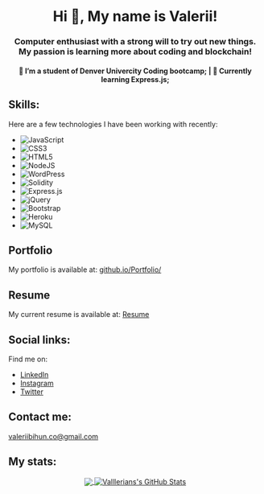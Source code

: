 <h1 align="center">Hi 👋, My name is Valerii!</h1>
<h3 align="center">Computer enthusiast with a strong will to try out new things. My passion is learning more about coding and blockchain!</h3>
<h4 align="center">
   🔭 I’m  a student of Denver Univercity Coding bootcamp;
| 🌱  Currently learning Express.js;</h4>


## Skills:

Here are a few technologies I have been working with recently:

-  ![JavaScript](https://img.shields.io/badge/javascript-%23323330.svg?style=for-the-badge&logo=javascript&logoColor=%23F7DF1E)
-  ![CSS3](https://img.shields.io/badge/css3-%231572B6.svg?style=for-the-badge&logo=css3&logoColor=white)
-  ![HTML5](https://img.shields.io/badge/html5-%23E34F26.svg?style=for-the-badge&logo=html5&logoColor=white)
-  ![NodeJS](https://img.shields.io/badge/node.js-6DA55F?style=for-the-badge&logo=node.js&logoColor=white)
-  ![WordPress](https://img.shields.io/badge/WordPress-%23117AC9.svg?style=for-the-badge&logo=WordPress&logoColor=white)
-  ![Solidity](https://img.shields.io/badge/Solidity-%23363636.svg?style=for-the-badge&logo=solidity&logoColor=white)
-  ![Express.js](https://img.shields.io/badge/express.js-%23404d59.svg?style=for-the-badge&logo=express&logoColor=%2361DAFB)
-  ![jQuery](https://img.shields.io/badge/jquery-%230769AD.svg?style=for-the-badge&logo=jquery&logoColor=white)
-  ![Bootstrap](https://img.shields.io/badge/bootstrap-%23563D7C.svg?style=for-the-badge&logo=bootstrap&logoColor=white)
-  ![Heroku](https://img.shields.io/badge/heroku-%23430098.svg?style=for-the-badge&logo=heroku&logoColor=white)
-  ![MySQL](https://img.shields.io/badge/mysql-%2300f.svg?style=for-the-badge&logo=mysql&logoColor=white)

## Portfolio

My portfolio is available at: <a href="https://valllerian.github.io/Updated-Portfolio/" target="_blank">github.io/Portfolio/</a>

## Resume

My current resume is available at: <a href="https://docs.google.com/document/d/e/2PACX-1vS0EvOOEmjTRLfCC-onOE4TGVlyhIAhRvREbY8MQApYmhRHEWfH185rI9rcQMGhTVBuXWFeu_zFlYaG/pub" target="_blank">Resume</a>

## Social links:

Find me on:
- <a href="https://www.linkedin.com/in/valerii-bihun-8b0450217/" target="_blank">LinkedIn</a>
- <a href="https://www.instagram.com/vallerianinst/" target="_blank">Instagram</a>
- <a href="https://twitter.com/VallerianCRPT" target="_blank">Twitter</a>

## Contact me:

<a href="mailto:valeriibihun.co@gmail.com" >valeriibihun.co@gmail.com</a>

## My stats:

<div align="center">
<a href="https://github.com/MartinHeinz/MartinHeinz">
  <img align="center" src="https://github-readme-stats.vercel.app/api/top-langs/?username=valllerian&title_color=ffffff&text_color=c9cacc&icon_color=2bbc8a&bg_color=1d1f21&langs_count=3" />
</a>
<a href="https://github.com/MartinHeinz/MartinHeinz">
  <img align="center" src="https://github-readme-stats.vercel.app/api?username=valllerian&show_icons=true&line_height=27&count_private=true&title_color=ffffff&text_color=c9cacc&icon_color=2bbc8a&bg_color=1d1f21" alt="Valllerians's GitHub Stats" />
</a>
</div>





